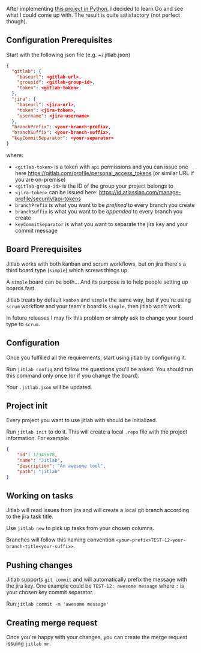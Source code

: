 After implementing [this project in Python](https://github.com/boh717/jitab), I decided to learn Go and see what I could come up with. The result is quite satisfactory (not perfect though).

## Configuration Prerequisites

Start with the following json file (e.g. ~/.jitlab.json)

```json
{
  "gitlab": {
    "baseurl": <gitlab-url>,
    "groupid": <gitlab-group-id>,
    "token": <gitlab-token>
  },
  "jira": {
    "baseurl": <jira-url>,
    "token": <jira-token>,
    "username": <jira-username>
  },
  "branchPrefix": <your-branch-prefix>,
  "branchSuffix": <your-branch-suffix>,
  "keyCommitSeparator": <your-separator>
}
```

where:
- `<gitlab-token>` is a token with `api` permissions and you can issue one here https://gitlab.com/profile/personal_access_tokens (or similar URL if you are on-premise)
- `<gitlab-group-id>` is the ID of the group your project belongs to
- `<jira-token>` can be issued here: https://id.atlassian.com/manage-profile/security/api-tokens
- `branchPrefix` is what you want to be *prefixed* to every branch you create
- `branchSuffix` is what you want to be *appended* to every branch you create
- `keyCommitSeparator` is what you want to separate the jira key and your commit message

## Board Prerequisites

Jitlab works with both kanban and scrum workflows, but on jira there's a third board type (`simple`) which screws things up.

A `simple` board can be both... And its purpose is to help people setting up boards fast. 

Jitlab treats by default `kanban` and `simple` the same way, but if you're using `scrum` workflow and your team's board is `simple`, then jitlab won't work.

In future releases I may fix this problem or simply ask to change your board type to `scrum`.

## Configuration

Once you fulfilled all the requirements, start using jitlab by configuring it.

Run `jitlab config` and follow the questions you'll be asked. You should run this command only once (or if you change the board).

Your `.jitlab.json` will be updated.

## Project init

Every project you want to use jitlab with should be initialized.

Run `jitlab init` to do it. This will create a local `.repo` file with the project information.
For example:
```json
{
    "id": 12345678,
    "name": "Jitlab",
    "description": "An awesome tool",
    "path": "jitlab"
}
```

## Working on tasks

Jitlab will read issues from jira and will create a local git branch according to the jira task title.

Use `jitlab new` to pick up tasks from your chosen columns.

Branches will follow this naming convention `<your-prefix>TEST-12-your-branch-title<your-suffix>`.

## Pushing changes

Jitlab supports `git commit` and will automatically prefix the message with the jira key. One example could be `TEST-12: awesome message` where `:` is your chosen key commit separator.

Run `jitlab commit -m 'awesome message'`

## Creating merge request

Once you're happy with your changes, you can create the merge request issuing `jitlab mr`.

